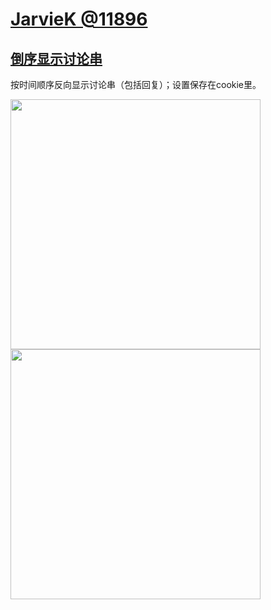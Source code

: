 # [JarvieK @11896](https://bgm.tv/user/11896)

## [倒序显示讨论串](topic-comments-reversal.user.js?raw=true)

按时间顺序反向显示讨论串（包括回复）；设置保存在cookie里。

<img src="https://user-images.githubusercontent.com/3547456/147400972-ae7ffe39-e9de-4a50-9bf4-c816d3383d79.png" width="400px">

<img src="https://user-images.githubusercontent.com/3547456/147400966-67d3b6ae-7468-48ca-9d6b-6ef064045a1c.png" width="400px">

